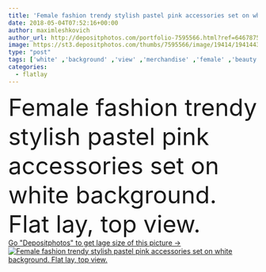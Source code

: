 ```yaml
---
title: 'Female fashion trendy stylish pastel pink accessories set on white background. Flat lay, top view.'
date: 2018-05-04T07:52:16+00:00
author: maximleshkovich
author_url: http://depositphotos.com/portfolio-7595566.html?ref=64678756
image: https://st3.depositphotos.com/thumbs/7595566/image/19414/194144302/api_thumb_450.jpg?forcejpeg=true
type: "post"
tags: ['white' ,'background' ,'view' ,'merchandise' ,'female' ,'beauty' ,'life' ,'style' ,'watch' ,'fashion' ,'bracelet' ,'modern' ,'pink' ,'pastel' ,'concept' ,'lay' ,'necklace' ,'stylish' ,'romantic' ,'pale' ,'flat' ,'lifestyle' ,'desk' ,'still' ,'accessories' ,'feminine' ,'mood' ,'trendy' ,'top' ,'sunglasses' ,'look' ,'earrings' ,'casual' ,'above' ,'collage' ,'minimalism' ,'blog' ,'purse' ,'boutique' ,'clutch' ,'minimal' ,'flatlay' ]
categories: 
  - flatlay
---
```

<div aling="center">
            <font size="60"> Female fashion trendy stylish pastel pink accessories set on white background. Flat lay, top view.</font>   
</div>
<div>
    <a href='https://depositphotos.com/194144302/stock-photo-female-fashion-trendy-stylish-pastel.html?ref=64678756' target=_blank > Go "Depositphotos" to get lage size of this picture ->
        <img href='https://depositphotos.com/194144302/stock-photo-female-fashion-trendy-stylish-pastel.html?ref=64678756' src='https://st3.depositphotos.com/7595566/19414/i/950/depositphotos_194144302-stock-photo-female-fashion-trendy-stylish-pastel.jpg?forcejpeg=true' alt='Female fashion trendy stylish pastel pink accessories set on white background. Flat lay, top view.' >
    </a>
</div>
